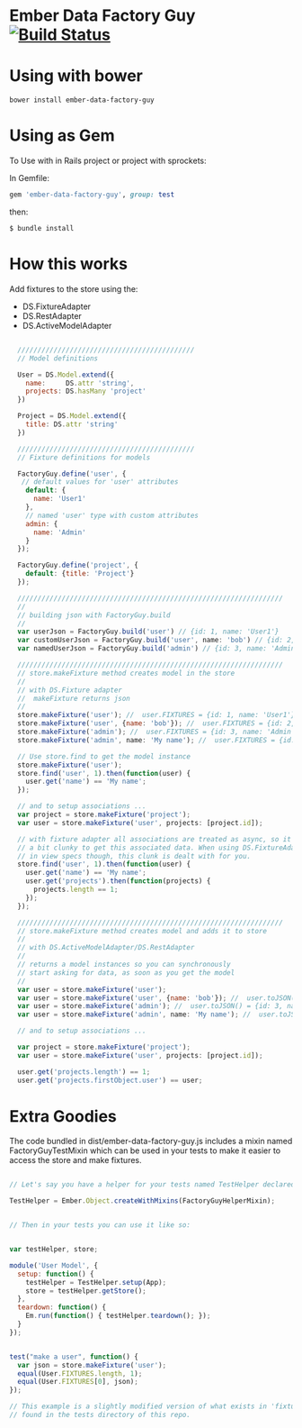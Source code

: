 Ember Data Factory Guy [![Build Status](https://secure.travis-ci.org/danielspaniel/ember-data-factory-guy.png?branch=master)](http://travis-ci.org/danielspaniel/ember-data-factory-guy)
=================

# Using with bower

```
bower install ember-data-factory-guy
```


# Using as Gem

To Use with in Rails project or project with sprockets:

In Gemfile:

```ruby
gem 'ember-data-factory-guy', group: test
```

then:

```
$ bundle install
```

# How this works

Add fixtures to the store using the:

  * DS.FixtureAdapter
  * DS.RestAdapter
  * DS.ActiveModelAdapter

```javascript

  ////////////////////////////////////////////
  // Model definitions

  User = DS.Model.extend({
    name:     DS.attr 'string',
    projects: DS.hasMany 'project'
  })

  Project = DS.Model.extend({
    title: DS.attr 'string'
  })

  ////////////////////////////////////////////
  // Fixture definitions for models

  FactoryGuy.define('user', {
   // default values for 'user' attributes
    default: {
      name: 'User1'
    },
    // named 'user' type with custom attributes
    admin: {
      name: 'Admin'
    }
  });

  FactoryGuy.define('project', {
    default: {title: 'Project'}
  });

  //////////////////////////////////////////////////////////////////
  //
  // building json with FactoryGuy.build
  //
  var userJson = FactoryGuy.build('user') // {id: 1, name: 'User1'}
  var customUserJson = FactoryGuy.build('user', name: 'bob') // {id: 2, name: 'bob'}
  var namedUserJson = FactoryGuy.build('admin') // {id: 3, name: 'Admin'}

  //////////////////////////////////////////////////////////////////
  // store.makeFixture method creates model in the store
  //
  // with DS.Fixture adapter
  //  makeFixture returns json
  //
  store.makeFixture('user'); //  user.FIXTURES = {id: 1, name: 'User1'}
  store.makeFixture('user', {name: 'bob'}); //  user.FIXTURES = {id: 2, name: 'bob'}
  store.makeFixture('admin'); //  user.FIXTURES = {id: 3, name: 'Admin'}
  store.makeFixture('admin', name: 'My name'); //  user.FIXTURES = {id: 4, name: 'My name'}

  // Use store.find to get the model instance
  store.makeFixture('user');
  store.find('user', 1).then(function(user) {
    user.get('name') == 'My name';
  });

  // and to setup associations ...
  var project = store.makeFixture('project');
  var user = store.makeFixture('user', projects: [project.id]);

  // with fixture adapter all associations are treated as async, so it's
  // a bit clunky to get this associated data. When using DS.FixtureAdapter
  // in view specs though, this clunk is dealt with for you.
  store.find('user', 1).then(function(user) {
    user.get('name') == 'My name';
    user.get('projects').then(function(projects) {
      projects.length == 1;
    });
  });

  //////////////////////////////////////////////////////////////////
  // store.makeFixture method creates model and adds it to store
  //
  // with DS.ActiveModelAdapter/DS.RestAdapter
  //
  // returns a model instances so you can synchronously
  // start asking for data, as soon as you get the model
  //
  var user = store.makeFixture('user');
  var user = store.makeFixture('user', {name: 'bob'}); //  user.toJSON() = {id: 2, name: 'bob'}
  var user = store.makeFixture('admin'); //  user.toJSON() = {id: 3, name: 'Admin'}
  var user = store.makeFixture('admin', name: 'My name'); //  user.toJSON() = {id: 4, name: 'My name'}

  // and to setup associations ...

  var project = store.makeFixture('project');
  var user = store.makeFixture('user', projects: [project.id]);

  user.get('projects.length') == 1;
  user.get('projects.firstObject.user') == user;


```

Extra Goodies
=============

The code bundled in dist/ember-data-factory-guy.js includes a mixin named FactoryGuyTestMixin which
can be used in your tests to make it easier to access the store and make fixtures.

```javascript

// Let's say you have a helper for your tests named TestHelper declared in a file.

TestHelper = Ember.Object.createWithMixins(FactoryGuyHelperMixin);


// Then in your tests you can use it like so:


var testHelper, store;

module('User Model', {
  setup: function() {
    testHelper = TestHelper.setup(App);
    store = testHelper.getStore();
  },
  teardown: function() {
    Em.run(function() { testHelper.teardown(); });
  }
});


test("make a user", function() {
  var json = store.makeFixture('user');
  equal(User.FIXTURES.length, 1);
  equal(User.FIXTURES[0], json);
});

// This example is a slightly modified version of what exists in 'fixture_adapter_factory_test.js'
// found in the tests directory of this repo.

```
